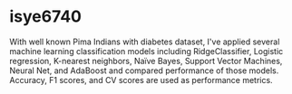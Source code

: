 # isye6740

With well known Pima Indians with diabetes dataset, I've applied several machine learning classification models including RidgeClassifier, Logistic regression, K-nearest neighbors, Naïve Bayes, Support Vector Machines, Neural Net, and AdaBoost and compared performance of those models. Accuracy, F1 scores, and CV scores are used as performance metrics.
